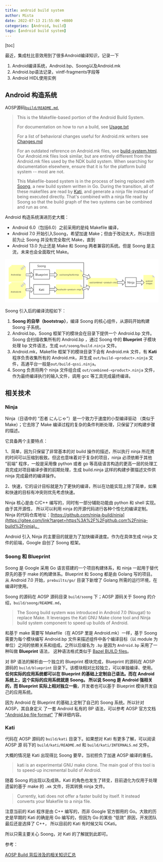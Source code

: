 ```yaml
---
title: android build system
author: Mista
date: 2022-07-13 21:55:00 +0800
categories: [Android, build]
tags: [android build system]
---
```


[toc]

最近，集成杜比音效用到了很多Android编译知识，记录一下

1. Android编译系统，Android.bp、Soong以及Android.mk
2. Android.bp语法记录，vintf-fragments字段等
3. Android HIDL使用实例

## Android 构造系统

AOSP源码[`build/README.md`](https://android.googlesource.com/platform/build/+/refs/heads/master),

> This is the Makefile-based portion of the Android Build System.
>
> For documentation on how to run a build, see [Usage.txt](https://android.googlesource.com/platform/build/+/refs/heads/master/Usage.txt)
>
> For a list of behavioral changes useful for Android.mk writers see [Changes.md](https://android.googlesource.com/platform/build/+/refs/heads/master/Changes.md)
>
> For an outdated reference on Android.mk files, see [build-system.html](https://android.googlesource.com/platform/build/+/refs/heads/master/core/build-system.html). Our Android.mk files look similar, but are entirely different from the Android.mk files used by the NDK build system. When searching for documentation elsewhere, ensure that it is for the platform build system -- most are not.
>
> This Makefile-based system is in the process of being replaced with [Soong](https://android.googlesource.com/platform/build/soong/+/master), a new build system written in Go. During the transition, all of these makefiles are read by [Kati](https://github.com/google/kati), and generate a ninja file instead of being executed directly. That's combined with a ninja file read by Soong so that the build graph of the two systems can be combined and run as one.

Android 构造系统演进历史大概：

* Android 6.0（包括6.0）之前采用的是纯 Makefile 编译，
* Android 7.0 开始引入Soong，希望加速 Make；但由于改动太大，所以到目前为止 Soong 并没有完全取代 Make，直到 
* Android 13.0 为止还是 Make 和 Soong 两者兼容的系统。但是 Soong 是主流，未来也会全面取代 Make。

![img](https://raw.githubusercontent.com/Fgroove/longan/master/assets/img/aosp_build_procedure.png)

Soong 引入后的编译流程如下：

1. **Soong 的自举（bootstrap）**，编译 Soong 的核心组件，从源码开始构建 Soong 子系统。
2. Android.bp，Soong 框架下的模块会在目录下提供一个 Android.bp 文件。Soong 会扫描收集所有的 Android.bp ，通过 Soong 中的 **Blueprint** 子模块处理 bp 文件语法，生成 `out/soong/build.ninja` 文件。
3. Android.mk，Makefile 框架下的模块目录下会有 Android.mk 文件，有 **Kati** 程序负责收集所有的 Android.mk，并生成 `out/build-<product>.ninja` 文件，高通平台一般是`out/build-qssi.ninja`。
4. Soong 负责将两个 ninja 文件组合成 `out/combined-<product>.ninja` 文件，作为最终编译执行的输入文件，调用 gcc 等工具完成最终编译。

## 相关技术

### Ninja

Ninja（日语中的 “忍者 にんじゃ”）是一个致力于速度的小型编译驱动 （类似于 Make）；它去除了 Make 编译过程的复杂的条件判断处理，只保留了对构建步骤的描述。

它具备两个主要特点：

1、简单，因为只保留了非常基本的对 build 操作的描述，所以执行 ninja 所花费的时间可以压缩到极致。但这也意味着对于复杂的项目，ninja 必须依赖于其他 “前端” 程序，一般是采用像 python 或者 go 等高级语言构造的更高一层的处理工具完成对项目编译步骤的前期处理，生成 build.ninja 这样的构建步骤描述文件供 ninja 完成最终的编译操作。

2、快速，它的设计目标就是为了更快的编译，所以在功能实现上除了简单，如果和快速的目标有冲突则优先考虑快速。

Ninja 核心是由 C/C++ 编写的，同时有一部分辅助功能由 python 和 shell 实现。由于其开源性， 所以可以利用 ninja 的开源代码进行各种个性化的编译定制。Ninja 的代码仓库地址：[https://github.com/ninja-build/ninja](https://gitee.com/link?target=https%3A%2F%2Fgithub.com%2Fninja-build%2Fninja)。

Android 引入 Ninja 的主要目的就是为了加快编译速度。作为在具体生成 ninja 文件的前端，Google 自创了 Soong 框架。

### Soong 和 Blueprint

Soong 是 Google 采用 Go 语言搭建的一个项目构建体系，和 ninja 一起用于替代原先的基于 make 的构建体系。Blueprint 和 Soong 都是由 Golang 写的项目。从 Android 7.0 开始，`prebuilts/go/` 目录下新增了 Golang 所需的运行环境，在编译时使用。

Soong 的源码在 AOSP 源码目录 `build/soong` 下；AOSP 源码关于 Soong 的介绍，`build/soong/README.md`，

> The Soong build system was introduced in Android 7.0 (Nougat) to replace Make. It leverages the Kati GNU Make clone tool and Ninja build system component to speed up builds of Android.

和基于 make 需要写 Makefile（在 AOSP 里是 Android.mk）一样，基于 Soong 需要为每个模块编写 Android.bp 文件来描述组件中各个编译目标（以 module 为单位）之间的依赖关系和组成。之所以后缀名为 `.bp` 是因为 `Android.bp` 采用了一种叫做 **Blueprint** 语法， 这种语法格式类似于 [Bazel BUILD files](https://gitee.com/link?target=https%3A%2F%2Fdocs.bazel.build%2Fversions%2Fmaster%2Fbe%2Foverview.html)。

对 BP 语法的解析由一个独立的 Blueprint 模块完成，Blueprint 的源码在 AOSP 源码的 `build/blueprint` 目录下。该模块相对比较独立，可以单独编译、使用。**任何实际的应用系统都可以在 Blueprint 的基础上定制自己语法。而在 Android 系统上，这个实际的应用系统就是 Soong。 所以说 Soong 是 Android 强相关的，而 Blueprint 实际上相对独立一些**，开发者也可以基于 Blueprint 模块开发自己的应用系统。

因为 Android 在 Blueprint 的基础上定制了自己的 Soong 系统。所以针对 AOSP，其自身定义 了一套 Android 私有的 BP 语法，可以参考 AOSP 官方文档 [“Android.bp file format”](https://gitee.com/link?target=https%3A%2F%2Fsource.android.google.cn%2Fsetup%2Fbuild%23androidbp_file_format) 了解详细内容。

### Kati

代码在 AOSP 源码的 `build/kati` 目录下。如果想对 Kati 有更多了解，可以阅读 AOSP 源 码下的 `build/kati/README.md` 和 `build/kati/INTERNALS.md` 文件。

大概的情况是 Kati 出现得比 Soong 要早，当初担负了加速 AOSP 编译的重任。

> kati is an experimental GNU make clone. The main goal of this tool is to speed-up incremental build of Android.

随着 Soong 的出现以及成熟，Kati 的角色也发生了转变，目前退化为仅用于处理遗留的基于 make 的 `.mk` 文件，将其转换 ninja 文件。

> Currently, kati does not offer a faster build by itself. It instead converts your Makefile to a ninja file.

注意当前的 Kati 程序是由 C++ 编写的，而非 Google 官方御用的 Go。大致的历史是早期的 Kati 的确是用 Go 编写的，但因为 Go 的某些 “低效” 原因，开发团队最后还是选择了 C++， 所以目前的 Kati 有时候又叫 CKati。

所以只需主要关心 Soong，对 Kati 的了解就到此即可。



参考：

[AOSP Build 背后涉及的相关知识汇总](https://gitee.com/aosp-riscv/working-group/blob/master/articles/20201230-android-build-sum.md)
